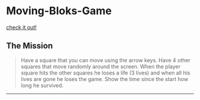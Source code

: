 # Moving-Bloks-Game

[check it out!](https://hub-mo.github.io/Moving-Bloks-Game/)

## The Mission
>Have a square that you can move using the arrow keys. Have 4 other squares that move randomly around the screen. When the player square hits the other squares he loses a life (3 lives) and when all his lives are gone he loses the game. Show the time since the start how long he survived.
---